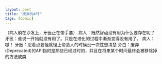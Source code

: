 ```yaml
---
layout: post
title: "废弃的API"
tags: [comic]
---
```

（病人躺在沙发上，牙医正在带手套）
病人：既然智齿没有用为什么要存在呢？
牙医：谁说一开始就没有用了。只是在进化的过程中渐渐变得没有用了。
病人：嗷！
牙医：忍着点要怪就怪上帝造人的时候没一次性想清楚
旁白：废弃(Deprecated)的API指的是那些已经过时的，并且在将来某个时间最终会被移除掉的方法或类

